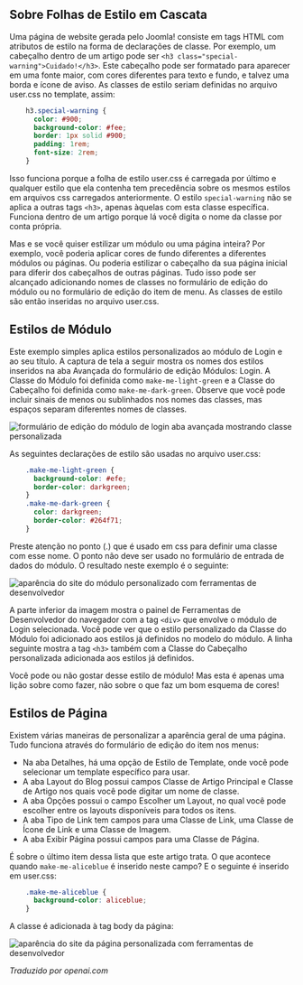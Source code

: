<!-- Filename: J4.x:Module_and_Menu_Styles / Display title: Estilos de Módulo e Menu  -->

## Sobre Folhas de Estilo em Cascata

Uma página de website gerada pelo Joomla! consiste em tags HTML com atributos de estilo na forma de declarações de classe. Por exemplo, um cabeçalho dentro de um artigo pode ser `<h3 class="special-warning">Cuidado!</h3>`. Este cabeçalho pode ser formatado para aparecer em uma fonte maior, com cores diferentes para texto e fundo, e talvez uma borda e ícone de aviso. As classes de estilo seriam definidas no arquivo user.css no template, assim:

```css
    h3.special-warning {
      color: #900;
      background-color: #fee;
      border: 1px solid #900;
      padding: 1rem;
      font-size: 2rem;
    }
```

Isso funciona porque a folha de estilo user.css é carregada por último e qualquer estilo que ela contenha tem precedência sobre os mesmos estilos em arquivos css carregados anteriormente. O estilo `special-warning` não se aplica a outras tags `<h3>`, apenas àquelas com esta classe específica. Funciona dentro de um artigo porque lá você digita o nome da classe por conta própria.

Mas e se você quiser estilizar um módulo ou uma página inteira? Por exemplo, você poderia aplicar cores de fundo diferentes a diferentes módulos ou páginas. Ou poderia estilizar o cabeçalho da sua página inicial para diferir dos cabeçalhos de outras páginas. Tudo isso pode ser alcançado adicionando nomes de classes no formulário de edição do módulo ou no formulário de edição do item de menu. As classes de estilo são então inseridas no arquivo user.css.

## Estilos de Módulo

Este exemplo simples aplica estilos personalizados ao módulo de Login e ao seu título. A captura de tela a seguir mostra os nomes dos estilos inseridos na aba Avançada do formulário de edição Módulos: Login. A Classe do Módulo foi definida como `make-me-light-green` e a Classe do Cabeçalho foi definida como `make-me-dark-green`. Observe que você pode incluir sinais de menos ou sublinhados nos nomes das classes, mas espaços separam diferentes nomes de classes.

![formulário de edição do módulo de login aba avançada mostrando classe personalizada](../../../en/images/templates/templates-edit-module-style.png)

As seguintes declarações de estilo são usadas no arquivo user.css:
```css
    .make-me-light-green {
      background-color: #efe;
      border-color: darkgreen;
    }
    .make-me-dark-green {
      color: darkgreen;
      border-color: #264f71;
    }
```
Preste atenção no ponto (.) que é usado em css para definir uma classe com esse nome. O ponto não deve ser usado no formulário de entrada de dados do módulo. O resultado neste exemplo é o seguinte:

![aparência do site do módulo personalizado com ferramentas de desenvolvedor](../../../en/images/templates/templates-edit-module-style-result.png)

A parte inferior da imagem mostra o painel de Ferramentas de Desenvolvedor do navegador com a tag `<div>` que envolve o módulo de Login selecionada. Você pode ver que o estilo personalizado da Classe do Módulo foi adicionado aos estilos já definidos no modelo do módulo. A linha seguinte mostra a tag `<h3>` também com a Classe do Cabeçalho personalizada adicionada aos estilos já definidos.

Você pode ou não gostar desse estilo de módulo! Mas esta é apenas uma lição sobre como fazer, não sobre o que faz um bom esquema de cores!

## Estilos de Página

Existem várias maneiras de personalizar a aparência geral de uma página. Tudo funciona através do formulário de edição do item nos menus:

- Na aba Detalhes, há uma opção de Estilo de Template, onde você pode selecionar um template específico para usar.
- A aba Layout do Blog possui campos Classe de Artigo Principal e Classe de Artigo nos quais você pode digitar um nome de classe.
- A aba Opções possui o campo Escolher um Layout, no qual você pode escolher entre os layouts disponíveis para todos os itens.
- A aba Tipo de Link tem campos para uma Classe de Link, uma Classe de Ícone de Link e uma Classe de Imagem.
- A aba Exibir Página possui campos para uma Classe de Página.

É sobre o último item dessa lista que este artigo trata. O que acontece quando `make-me-aliceblue` é inserido neste campo? E o seguinte é inserido em user.css:
```css
    .make-me-aliceblue {
      background-color: aliceblue;
    }
```
A classe é adicionada à tag body da página:

![aparência do site da página personalizada com ferramentas de desenvolvedor](../../../en/images/templates/templates-edit-page-class-result.png)

*Traduzido por openai.com*

